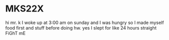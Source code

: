 # MKS22X

hi mr. k I woke up at 3:00 am on sunday and I was hungry so I made myself food first and stuff before doing hw. 
yes I slept for like 24 hours straight FiGhT mE 
